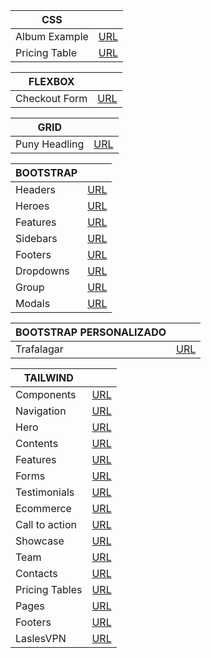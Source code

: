 | CSS |  |
| ------------- | ------------- |
| Album Example  | [URL](https://github.com/Yaancarlos/FistTask/tree/main)  |
| Pricing Table  | [URL](https://github.com/Yaancarlos/Challenge-0.2.git)  |

| FLEXBOX |  |
| ------------- | ------------- |
| Checkout Form  | [URL](https://github.com/Yaancarlos/Challenge-0.3.git)  |

| GRID |  |
| ------------- | ------------- |
| Puny Headling  | [URL](https://github.com/Yaancarlos/Challenge-0.4.git)  |

| BOOTSTRAP |  |
| ------------- | ------------- |
| Headers  | [URL](https://github.com/Yaancarlos/Headers..git)  |
| Heroes  | [URL](https://github.com/Yaancarlos/Heroes..git)  |
| Features  | [URL](https://github.com/Yaancarlos/Features.git)  |
| Sidebars  | [URL](https://github.com/Yaancarlos/Sidebars.git)  |
| Footers  | [URL](https://github.com/Yaancarlos/Footers.git)  |
| Dropdowns  | [URL](https://github.com/Yaancarlos/Dropdowns.git)  |
| Group  | [URL](https://github.com/Yaancarlos/List-groups.git)  |
| Modals  | [URL](https://github.com/Yaancarlos/Modals.git)  |

| BOOTSTRAP PERSONALIZADO |  |
| ------------- | ------------- |
| Trafalagar  | [URL](https://github.com/Yaancarlos/Trafalgar.git)  |

| TAILWIND |  |
| ------------- | ------------- |
| Components  | [URL](https://github.com/Yaancarlos/Trafalgar-First.git)  |
| Navigation  | [URL](https://github.com/Yaancarlos/Trafalgar-second.git)  |
| Hero  | [URL](https://github.com/Yaancarlos/Trafalgar-third.git)  |
| Contents  | [URL](https://github.com/Yaancarlos/tailwind-contents.git)  |
| Features  | [URL](https://github.com/Yaancarlos/Taliwind-features.git)  |
| Forms  | [URL](https://github.com/Yaancarlos/tailwind-forms.git)  |
| Testimonials  | [URL](https://github.com/Yaancarlos/trafalagar-testimonials.git)  |
| Ecommerce  | [URL](https://github.com/Yaancarlos/tailwind-ecommerce.git)  |
| Call to action  | [URL](https://github.com/Yaancarlos/trafalgar-calltoaction.git)  |
| Showcase  | [URL](https://github.com/Yaancarlos/trafalgar-showcase.git)  |
| Team | [URL](https://github.com/Yaancarlos/trafalar-team.git)  |
| Contacts | [URL](https://github.com/Yaancarlos/trafalgar-contacts.git)  |
| Pricing Tables  | [URL](https://github.com/Yaancarlos/tailwind-pricing-tables.git)  |
| Pages | [URL](https://github.com/Yaancarlos/tailwind-pages.git)  |
| Footers | [URL](https://github.com/Yaancarlos/tailwind-footers.git)  |
| LaslesVPN | [URL](https://github.com/Yaancarlos/tailwind-lastlesVPN.git)  |


